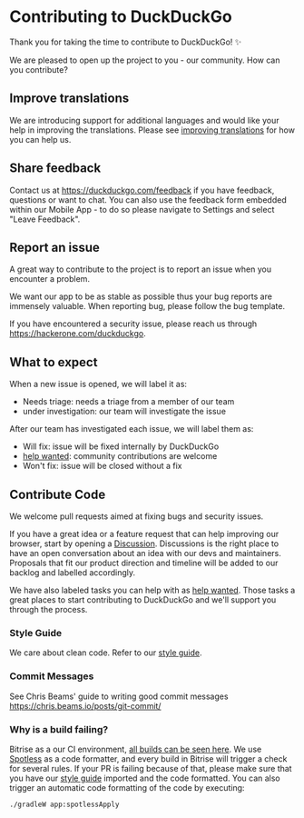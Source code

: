 # Contributing to DuckDuckGo

Thank you for taking the time to contribute to DuckDuckGo! :sparkles:

We are pleased to open up the project to you - our community. How can you contribute?

## Improve translations
We are introducing support for additional languages and would like your help in improving the translations. Please see [improving translations](TRANSLATIONS.md) for how you can help us.

## Share feedback
Contact us at https://duckduckgo.com/feedback if you have feedback, questions or want to chat. You can also use the feedback form embedded within our Mobile App - to do so please navigate to Settings and select "Leave Feedback".

## Report an issue
A great way to contribute to the project is to report an issue when you encounter a problem.

We want our app to be as stable as possible thus your bug reports are immensely valuable. When reporting bug, please follow the bug template.

If you have encountered a security issue, please reach us through https://hackerone.com/duckduckgo.

## What to expect

When a new issue is opened, we will label it as:
* Needs triage: needs a triage from a member of our team
* under investigation: our team will investigate the issue

After our team has investigated each issue, we will label them as:
* Will fix: issue will be fixed internally by DuckDuckGo
* [help wanted](https://github.com/duckduckgo/Android/issues?q=is%3Aissue+is%3Aopen+label%3A%22help+wanted%22): community contributions are welcome
* Won't fix: issue will be closed without a fix

## Contribute Code

We welcome pull requests aimed at fixing bugs and security issues.

If you have a great idea or a feature request that can help improving our browser, start by opening a [Discussion](https://github.com/duckduckgo/Android/discussions). Discussions is the right place to have an open conversation about an idea with our devs and maintainers. Proposals that fit our product direction and timeline will be added to our backlog and labelled accordingly.

We have also labeled tasks you can help with as [help wanted](https://github.com/duckduckgo/Android/issues?q=is%3Aissue+is%3Aopen+label%3A%22help+wanted%22). Those tasks a great places to start contributing to DuckDuckGo and we'll support you through the process.

### Style Guide

We care about clean code. Refer to our [style guide](styleguide/STYLEGUIDE.md).

### Commit Messages

See Chris Beams' guide to writing good commit messages https://chris.beams.io/posts/git-commit/

### Why is a build failing?

Bitrise as a our CI environment, [all builds can be seen here](https://app.bitrise.io/app/dc22e377b9a9ccbf#/builds).
We use [Spotless](https://github.com/diffplug/spotless) as a code formatter, and every build in Bitrise will trigger a check for several rules.
If your PR is failing because of that, please make sure that you have our [style guide](styleguide/STYLEGUIDE.md) imported and the code formatted.
You can also trigger an automatic code formatting of the code by executing:

```
./gradleW app:spotlessApply
```
